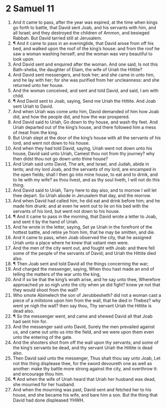 ﻿# 2 Samuel 11
1. And it came to pass, after the year was expired, at the time when kings go forth to battle, that David sent Joab, and his servants with him, and all Israel; and they destroyed the children of Ammon, and besieged Rabbah. But David tarried still at Jerusalem. 
2. ¶ And it came to pass in an eveningtide, that David arose from off his bed, and walked upon the roof of the king’s house: and from the roof he saw a woman washing herself; and the woman was very beautiful to look upon. 
3. And David sent and enquired after the woman. And one said, Is not this Bath-sheba, the daughter of Eliam, the wife of Uriah the Hittite? 
4. And David sent messengers, and took her; and she came in unto him, and he lay with her; for she was purified from her uncleanness: and she returned unto her house. 
5. And the woman conceived, and sent and told David, and said, I am with child. 
6. ¶ And David sent to Joab, saying, Send me Uriah the Hittite. And Joab sent Uriah to David. 
7. And when Uriah was come unto him, David demanded of him how Joab did, and how the people did, and how the war prospered. 
8. And David said to Uriah, Go down to thy house, and wash thy feet. And Uriah departed out of the king’s house, and there followed him a mess of meat from the king. 
9. But Uriah slept at the door of the king’s house with all the servants of his lord, and went not down to his house. 
10. And when they had told David, saying, Uriah went not down unto his house, David said unto Uriah, Camest thou not from thy journey? why then didst thou not go down unto thine house? 
11. And Uriah said unto David, The ark, and Israel, and Judah, abide in tents; and my lord Joab, and the servants of my lord, are encamped in the open fields; shall I then go into mine house, to eat and to drink, and to lie with my wife? as thou livest, and as thy soul liveth, I will not do this thing. 
12. And David said to Uriah, Tarry here to day also, and to morrow I will let thee depart. So Uriah abode in Jerusalem that day, and the morrow. 
13. And when David had called him, he did eat and drink before him; and he made him drunk: and at even he went out to lie on his bed with the servants of his lord, but went not down to his house. 
14. ¶ And it came to pass in the morning, that David wrote a letter to Joab, and sent it by the hand of Uriah. 
15. And he wrote in the letter, saying, Set ye Uriah in the forefront of the hottest battle, and retire ye from him, that he may be smitten, and die. 
16. And it came to pass, when Joab observed the city, that he assigned Uriah unto a place where he knew that valiant men were. 
17. And the men of the city went out, and fought with Joab: and there fell some of the people of the servants of David; and Uriah the Hittite died also. 
18. ¶ Then Joab sent and told David all the things concerning the war; 
19. And charged the messenger, saying, When thou hast made an end of telling the matters of the war unto the king, 
20. And if so be that the king’s wrath arise, and he say unto thee, Wherefore approached ye so nigh unto the city when ye did fight? knew ye not that they would shoot from the wall? 
21. Who smote Abimelech the son of Jerubbesheth? did not a woman cast a piece of a millstone upon him from the wall, that he died in Thebez? why went ye nigh the wall? then say thou, Thy servant Uriah the Hittite is dead also. 
22. ¶ So the messenger went, and came and shewed David all that Joab had sent him for. 
23. And the messenger said unto David, Surely the men prevailed against us, and came out unto us into the field, and we were upon them even unto the entering of the gate. 
24. And the shooters shot from off the wall upon thy servants; and some of the king’s servants be dead, and thy servant Uriah the Hittite is dead also. 
25. Then David said unto the messenger, Thus shalt thou say unto Joab, Let not this thing displease thee, for the sword devoureth one as well as another: make thy battle more strong against the city, and overthrow it: and encourage thou him. 
26. ¶ And when the wife of Uriah heard that Uriah her husband was dead, she mourned for her husband. 
27. And when the mourning was past, David sent and fetched her to his house, and she became his wife, and bare him a son. But the thing that David had done displeased YHWH. 
